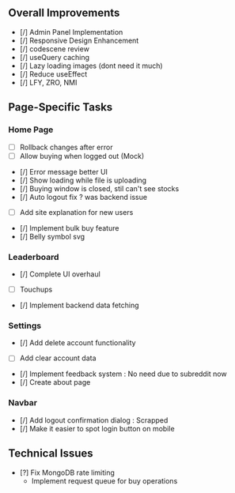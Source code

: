 ## Overall Improvements
- [/] Admin Panel Implementation
- [/] Responsive Design Enhancement
- [/] codescene review
- [/] useQuery caching
- [/] Lazy loading images (dont need it much)
- [/] Reduce useEffect 
- [/] LFY, ZRO, NMI

## Page-Specific Tasks

### Home Page
- [ ] Rollback changes after error
- [ ] Allow buying when logged out (Mock)
- [/] Error message better UI
- [/] Show loading while file is uploading
- [/] Buying window is closed, stil can't see stocks
- [/] Auto logout fix ? was backend issue
- [ ] Add site explanation for new users
- [/] Implement bulk buy feature
- [/] Belly symbol svg

### Leaderboard 
- [/] Complete UI overhaul
- [ ] Touchups
- [/] Implement backend data fetching

### Settings
- [/] Add delete account functionality
- [ ] Add clear account data
- [/] Implement feedback system : No need due to subreddit now
- [/] Create about page

### Navbar
- [/] Add logout confirmation dialog : Scrapped
- [/] Make it easier to spot login button on mobile

## Technical Issues
- [?] Fix MongoDB rate limiting
    - Implement request queue for buy operations

